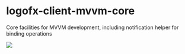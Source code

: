 # logofx-client-mvvm-core
Core facilities for MVVM development, including notification helper for binding operations

<img src=https://ci.appveyor.com/api/projects/status/github/logofx/logofx-client-mvvm-core>